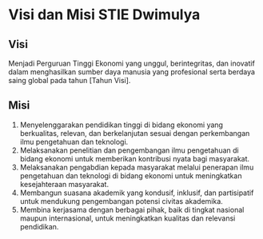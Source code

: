 # Visi dan Misi STIE Dwimulya

## Visi
Menjadi Perguruan Tinggi Ekonomi yang unggul, berintegritas, dan inovatif dalam menghasilkan sumber daya manusia yang profesional serta berdaya saing global pada tahun [Tahun Visi].

## Misi

1.  Menyelenggarakan pendidikan tinggi di bidang ekonomi yang berkualitas, relevan, dan berkelanjutan sesuai dengan perkembangan ilmu pengetahuan dan teknologi.
2.  Melaksanakan penelitian dan pengembangan ilmu pengetahuan di bidang ekonomi untuk memberikan kontribusi nyata bagi masyarakat.
3.  Melaksanakan pengabdian kepada masyarakat melalui penerapan ilmu pengetahuan dan teknologi di bidang ekonomi untuk meningkatkan kesejahteraan masyarakat.
4.  Membangun suasana akademik yang kondusif, inklusif, dan partisipatif untuk mendukung pengembangan potensi civitas akademika.
5.  Membina kerjasama dengan berbagai pihak, baik di tingkat nasional maupun internasional, untuk meningkatkan kualitas dan relevansi pendidikan.

